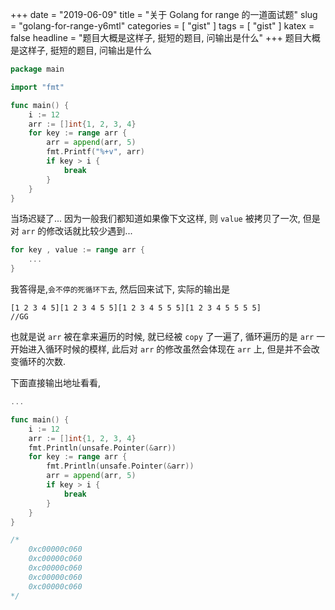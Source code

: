 +++
date = "2019-06-09"
title = "关于 Golang for range 的一道面试题"
slug = "golang-for-range-y6mtl"
categories = [ "gist" ]
tags = [ "gist" ]
katex = false
headline = "题目大概是这样子, 挺短的题目, 问输出是什么"
+++
题目大概是这样子, 挺短的题目, 问输出是什么

```go
package main

import "fmt"

func main() {
    i := 12
    arr := []int{1, 2, 3, 4}
    for key := range arr {
        arr = append(arr, 5)
        fmt.Printf("%+v", arr)
        if key > i {
            break
        }
    }
}

```



当场迟疑了... 因为一般我们都知道如果像下文这样, 则 `value` 被拷贝了一次, 但是对 `arr` 的修改话就比较少遇到...

```go
for key , value := range arr {
	...
}
```

我答得是,` 会不停的死循环下去 `, 然后回来试下, 实际的输出是
```
[1 2 3 4 5][1 2 3 4 5 5][1 2 3 4 5 5 5][1 2 3 4 5 5 5 5]
//GG
```

也就是说 `arr` 被在拿来遍历的时候, 就已经被 `copy` 了一遍了, 循环遍历的是 `arr` 一开始进入循环时候的模样, 此后对 `arr` 的修改虽然会体现在 `arr` 上, 但是并不会改变循环的次数.

下面直接输出地址看看,

```go
...

func main() {
    i := 12
    arr := []int{1, 2, 3, 4}
    fmt.Println(unsafe.Pointer(&arr))
    for key := range arr {
        fmt.Println(unsafe.Pointer(&arr))
        arr = append(arr, 5)
        if key > i {
            break
        }
    }
}

/*
    0xc00000c060
    0xc00000c060
    0xc00000c060
    0xc00000c060
    0xc00000c060
*/
```
